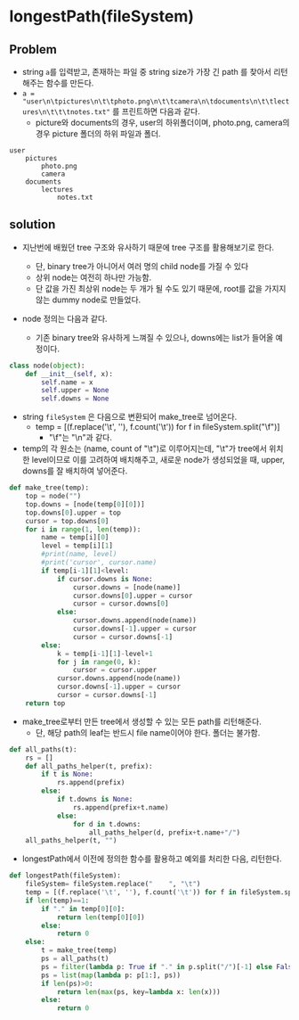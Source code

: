 # longestPath(fileSystem)

## Problem

- string `a`를 입력받고, 존재하는 파일 중 string size가 가장 긴 path 를 찾아서 리턴해주는 함수를 만든다. 
- `a = "user\n\tpictures\n\t\tphoto.png\n\t\tcamera\n\tdocuments\n\t\tlectures\n\t\t\tnotes.txt"` 를 프린트하면 다음과 같다. 
	- picture와 documents의 경우, user의 하위폴더이며, photo.png, camera의 경우 picture 폴더의 하위 파일과 폴더. 

```
user
	pictures
		photo.png
		camera
	documents
		lectures
			notes.txt
```


## solution

- 지난번에 배웠던 tree 구조와 유사하기 때문에 tree 구조를 활용해보기로 한다. 
	- 단, binary tree가 아니어서 여러 명의 child node를 가질 수 있다
	- 상위 node는 여전히 하나만 가능함. 
	- 단 값을 가진 최상위 node는 두 개가 될 수도 있기 때문에, root를 값을 가지지 않는 dummy node로 만들었다. 

- node 정의는 다음과 같다. 
	- 기존 binary tree와 유사하게 느껴질 수 있으나, downs에는 list가 들어올 예정이다. 

```python
class node(object):
    def __init__(self, x):
        self.name = x
        self.upper = None
        self.downs = None
```


- string `fileSystem` 은 다음으로 변환되어 make_tree로 넘어온다. 
	- temp = [(f.replace('\t', ''), f.count('\t')) for f in fileSystem.split("\f")]
		- "\f"는 "\n"과 같다. 
- temp의 각 원소는 (name, count of "\t")로 이루어지는데, "\t"가 tree에서 위치한 level이므로 이를 고려하여 배치해주고, 새로운 node가 생성되었을 때, upper, downs를 잘 배치하여 넣어준다. 

```python
def make_tree(temp):
    top = node("")
    top.downs = [node(temp[0][0])]
    top.downs[0].upper = top
    cursor = top.downs[0]
    for i in range(1, len(temp)):
        name = temp[i][0]
        level = temp[i][1]
        #print(name, level)
        #print('cursor', cursor.name)
        if temp[i-1][1]<level:
            if cursor.downs is None:
                cursor.downs = [node(name)]
                cursor.downs[0].upper = cursor
                cursor = cursor.downs[0]
            else:
                cursor.downs.append(node(name))
                cursor.downs[-1].upper = cursor
                cursor = cursor.downs[-1]
        else:
            k = temp[i-1][1]-level+1
            for j in range(0, k):
                cursor = cursor.upper
            cursor.downs.append(node(name))
            cursor.downs[-1].upper = cursor
            cursor = cursor.downs[-1]
    return top
```


- make_tree로부터 만든 tree에서 생성할 수 있는 모든 path를 리턴해준다. 
	- 단, 해당 path의 leaf는 반드시 file name이어야 한다. 폴더는 불가함. 

```python
def all_paths(t):
    rs = []
    def all_paths_helper(t, prefix):
        if t is None:
            rs.append(prefix)
        else:
            if t.downs is None:
                rs.append(prefix+t.name)
            else:
                for d in t.downs:
                    all_paths_helper(d, prefix+t.name+"/")
    all_paths_helper(t, "")
```


- longestPath에서 이전에 정의한 함수를 활용하고 예외를 처리한 다음, 리턴한다. 

```python
def longestPath(fileSystem):
    fileSystem= fileSystem.replace("    ", "\t")
    temp = [(f.replace('\t', ''), f.count('\t')) for f in fileSystem.split("\f")]
    if len(temp)==1:
        if "." in temp[0][0]:
            return len(temp[0][0])
        else:
            return 0
    else:
        t = make_tree(temp)
        ps = all_paths(t)
        ps = filter(lambda p: True if "." in p.split("/")[-1] else False, ps)
        ps = list(map(lambda p: p[1:], ps))
        if len(ps)>0:
            return len(max(ps, key=lambda x: len(x)))
        else:
            return 0
```
